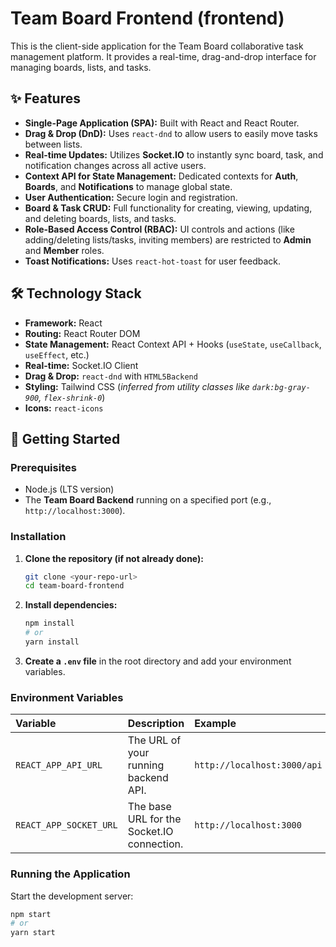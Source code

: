 # Team Board Frontend (frontend)

This is the client-side application for the Team Board collaborative task management platform. It provides a real-time, drag-and-drop interface for managing boards, lists, and tasks.

## ✨ Features

* **Single-Page Application (SPA):** Built with React and React Router.
* **Drag & Drop (DnD):** Uses `react-dnd` to allow users to easily move tasks between lists.
* **Real-time Updates:** Utilizes **Socket.IO** to instantly sync board, task, and notification changes across all active users.
* **Context API for State Management:** Dedicated contexts for **Auth**, **Boards**, and **Notifications** to manage global state.
* **User Authentication:** Secure login and registration.
* **Board & Task CRUD:** Full functionality for creating, viewing, updating, and deleting boards, lists, and tasks.
* **Role-Based Access Control (RBAC):** UI controls and actions (like adding/deleting lists/tasks, inviting members) are restricted to **Admin** and **Member** roles.
* **Toast Notifications:** Uses `react-hot-toast` for user feedback.

## 🛠️ Technology Stack

* **Framework:** React
* **Routing:** React Router DOM
* **State Management:** React Context API + Hooks (`useState`, `useCallback`, `useEffect`, etc.)
* **Real-time:** Socket.IO Client
* **Drag & Drop:** `react-dnd` with `HTML5Backend`
* **Styling:** Tailwind CSS (*inferred from utility classes like `dark:bg-gray-900`, `flex-shrink-0`*)
* **Icons:** `react-icons`

## 🚀 Getting Started

### Prerequisites

* Node.js (LTS version)
* The **Team Board Backend** running on a specified port (e.g., `http://localhost:3000`).

### Installation

1.  **Clone the repository (if not already done):**
    ```bash
    git clone <your-repo-url>
    cd team-board-frontend
    ```

2.  **Install dependencies:**
    ```bash
    npm install
    # or
    yarn install
    ```

3.  **Create a `.env` file** in the root directory and add your environment variables.

### Environment Variables

| Variable | Description | Example |
| :--- | :--- | :--- |
| `REACT_APP_API_URL` | The URL of your running backend API. | `http://localhost:3000/api` |
| `REACT_APP_SOCKET_URL` | The base URL for the Socket.IO connection. | `http://localhost:3000` |

### Running the Application

Start the development server:

```bash
npm start
# or
yarn start